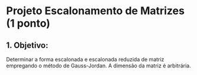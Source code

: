 # **Projeto Escalonamento de Matrizes (1 ponto)**

## **1. Objetivo:**
Determinar a forma escalonada e escalonada reduzida de matriz empregando o método de Gauss-Jordan. A dimensão da matriz é arbitrária.
